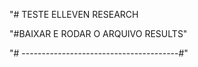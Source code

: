 "# TESTE ELLEVEN RESEARCH 

"#BAIXAR E RODAR O ARQUIVO RESULTS"

"# ---------------------------------------#"
